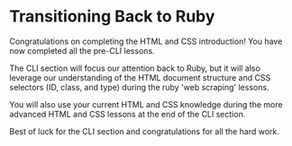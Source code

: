 # Transitioning Back to Ruby

Congratulations on completing the HTML and CSS introduction! You have now completed all the pre-CLI lessons. 

The CLI section will focus our attention back to Ruby, but it will also leverage our understanding of the HTML document structure and CSS selectors (ID, class, and type) during the ruby 'web scraping' lessons. 

You will also use your current HTML and CSS knowledge during the more advanced HTML and CSS lessons at the end of the CLI section.

Best of luck for the CLI section and congratulations for all the hard work.
